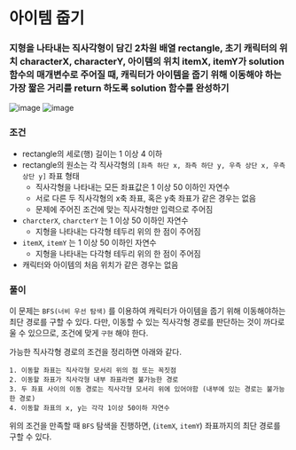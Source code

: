 # 아이템 줍기
### 지형을 나타내는 직사각형이 담긴 2차원 배열 rectangle, 초기 캐릭터의 위치 characterX, characterY, 아이템의 위치 itemX, itemY가 solution 함수의 매개변수로 주어질 때, 캐릭터가 아이템을 줍기 위해 이동해야 하는 가장 짧은 거리를 return 하도록 solution 함수를 완성하기
![image](https://github.com/sjunh812/algorithm/assets/79048895/4af368e1-b2c9-4ce9-93a6-0206fcc7dd48)
![image](https://github.com/sjunh812/algorithm/assets/79048895/ce3f300c-3a1b-492e-81c1-f9f2d19ba709)
### 조건
- rectangle의 세로(행) 길이는 1 이상 4 이하
- rectangle의 원소는 각 직사각형의 `[좌측 하단 x, 좌측 하단 y, 우측 상단 x, 우측 상단 y]` 좌표 형태
    - 직사각형을 나타내는 모든 좌표값은 1 이상 50 이하인 자연수
    - 서로 다른 두 직사각형의 x축 좌표, 혹은 y축 좌표가 같은 경우는 없음
    - 문제에 주어진 조건에 맞는 직사각형만 입력으로 주어짐
- `charcterX`, `charcterY` 는 1 이상 50 이하인 자연수
    - 지형을 나타내는 다각형 테두리 위의 한 점이 주어짐
- `itemX`, `itemY` 는 1 이상 50 이하인 자연수
    - 지형을 나타내는 다각형 테두리 위의 한 점이 주어짐
- 캐릭터와 아이템의 처음 위치가 같은 경우는 없음
### 풀이
이 문제는 `BFS(너비 우선 탐색)` 를 이용하여 캐릭터가 아이템을 줍기 위해 이동해야하는 최단 경로를 구할 수 있다. 다만, 이동할 수 있는 직사각형 경로를 판단하는 것이 까다로울 수 있으므로, 조건에 맞게 `구현` 해야 한다.  

가능한 직사각형 경로의 조건을 정리하면 아래와 같다.
```
1. 이동할 좌표는 직사각형 모서리 위의 점 또는 꼭짓점
2. 이동할 좌표가 직사각형 내부 좌표라면 불가능한 경로
3. 두 좌표 사이의 이동 경로는 직사각형 모서리 위에 있어야함 (내부에 있는 경로는 불가능한 경로)
4. 이동할 좌표의 x, y는 각각 1이상 50이하 자연수
```
위의 조건을 만족할 때 `BFS` 탐색을 진행하면, (`itemX`, `itemY`) 좌표까지의 최단 경로를 구할 수 있다.
